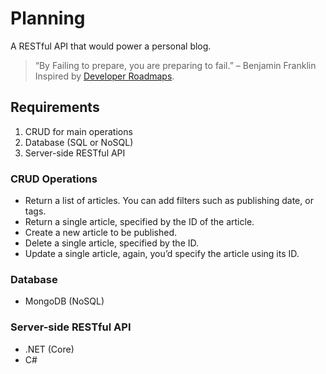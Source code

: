 # Planning
A RESTful API that would power a personal blog.

> “By Failing to prepare, you are preparing to fail.” – Benjamin Franklin
Inspired by [Developer Roadmaps](https://roadmap.sh/).

## Requirements
1. CRUD for main operations
2. Database (SQL or NoSQL)
3. Server-side RESTful API

### CRUD Operations
* Return a list of articles. You can add filters such as publishing date, or tags.
* Return a single article, specified by the ID of the article.
* Create a new article to be published.
* Delete a single article, specified by the ID.
* Update a single article, again, you’d specify the article using its ID.

### Database
* MongoDB (NoSQL)

### Server-side RESTful API
* .NET (Core)
* C#
